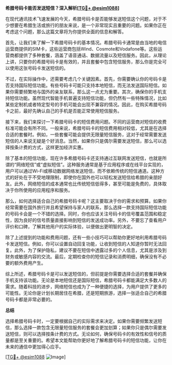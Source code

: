 **希腊号码卡能否发送短信？深入解析[[TG💪+ @esim1088](https://t.me/s/esim1088)]**

在现代通讯技术飞速发展的今天，希腊号码卡是否能够发送短信这个问题，对于不少想要在希腊生活或旅行的朋友来说，是一个非常现实且重要的问题。如果你正在考虑这个问题，那么这篇文章将为你提供全面的信息和解答。

首先，让我们来了解一下希腊号码卡的基本情况。希腊号码卡通常是由当地的电信运营商提供的SIM卡，这些运营商包括Wind、Cosmote和Vodafone等。这些运营商都提供了多种套餐，涵盖了语音通话、数据流量以及短信服务。因此，从理论上讲，只要你的希腊号码卡是有效的，并且套餐中包含短信服务，那么你是完全可以使用这张号码卡发送短信的。

不过，在实际操作中，还需要考虑几个关键因素。首先，你需要确认你的号码卡是否支持国际短信功能。有些号码卡可能只支持本地短信，而无法发送国际短信。如果你需要频繁地与国外的亲友联系，那么这一点尤为重要。其次，确保你的手机支持短信功能。虽然现代智能手机普遍支持短信功能，但仍然有一些特殊情况，比如某些定制机或者特定型号的手机可能会出现不兼容的情况。因此，在购买希腊号码卡之前，最好先确认自己的手机是否能正常使用短信服务。

接下来，我们来探讨一下希腊号码卡的短信费用问题。不同的运营商对短信的收费标准可能会有所不同。一般来说，希腊号码卡的短信费用相对较低，尤其是在选择合适的套餐时。例如，一些套餐可能会提供无限量短信服务，这对于经常需要发送短信的人来说无疑是个好消息。当然，如果你只是偶尔需要发送短信，那么可以选择按条计费的方式，这样更加经济实惠。

除了基本的短信功能，现在许多希腊号码卡还支持通过互联网发送短信，也就是所谓的“网络短信”或“虚拟短信”。这种服务通常是基于应用程序或在线平台实现的，用户可以通过Wi-Fi或移动数据网络发送短信，而不依赖传统的短信通道。这种方式的好处在于不受地理限制，即使你在国外也可以轻松发送短信给希腊的亲朋好友。此外，网络短信的成本通常也比传统短信低得多，甚至可能是免费的，具体取决于你所使用的应用程序和服务。

那么，如何选择适合自己的希腊号码卡呢？这主要取决于你的需求和预算。如果你经常需要在国外旅行并且希望保持与家人的联系，那么选择一款支持国际短信功能的号码卡会是一个不错的选择。同时，你也应该关注号码卡的信号覆盖范围和稳定性，因为良好的信号质量直接影响到短信的发送成功率。另外，不要忘了查看用户评价和口碑，了解其他用户的实际体验，以便做出更明智的决定。

除了上述提到的功能和费用问题，还有一些小技巧可以帮助你更好地利用希腊号码卡发送短信。例如，你可以设置自动回复功能，让收到短信的人知道你暂时无法回复。此外，为了保护隐私，建议不要在短信中透露过多的个人信息，尤其是涉及到财务或敏感内容的交流。最后，定期检查你的短信记录和消费明细，确保没有不必要的额外费用产生。

综上所述，希腊号码卡是可以发送短信的，但前提是你需要选择合适的套餐并确保手机支持该功能。无论是本地短信还是国际短信，希腊号码卡都能满足大多数人的需求。随着科技的进步，网络短信也成为了一种便捷的选择，为用户提供了更多的可能性。无论你是计划长期居住在希腊，还是短期旅游，选择一张适合自己的希腊号码卡都是非常必要的。

**总结**

选择希腊号码卡时，一定要根据自己的实际需求来决定。如果你需要频繁发送短信，那么选择一款包含无限量短信服务的套餐会更加划算；如果你只是偶尔需要发送短信，则可以选择按条计费的方式。无论如何，确保号码卡的有效性和信号的质量都是至关重要的。希望本文能帮助你更好地了解希腊号码卡的短信功能，让你在未来的通信中更加得心应手。

[[TG💪+ @esim1088](https://t.me/s/esim1088) ![Image](https://i.postimg.cc/4NQfJmqS/Snipaste-2025-05-13-00-14-12.png)]